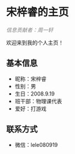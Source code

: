 # 宋梓睿的主页

<p style="color: gray; font-style: italic;">信息贡献者：周一轩</p>

欢迎来到我的个人主页！

## 基本信息

- 昵称：宋梓睿
- 性别：男
- 生日：2008.9.19
- 班干部：物理课代表
- 爱好：打游戏

## 联系方式

- 微信：lele080919
